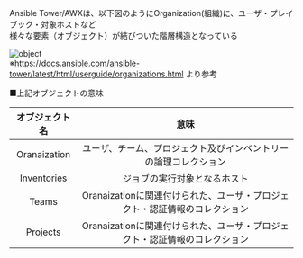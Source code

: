 Ansible Tower/AWXは、以下図のようにOrganization(組織)に、ユーザ・プレイブック・対象ホストなど  
様々な要素（オブジェクト）が結びついた階層構造となっている  
  
![object](https://docs.ansible.com/ansible-tower/latest/html/userguide/_images/TowerHierarchy.png)  
※https://docs.ansible.com/ansible-tower/latest/html/userguide/organizations.html より参考  
  
■上記オブジェクトの意味


| オブジェクト名 | 意味 |
|:-----------:|:------------:|
| Oranaization | ユーザ、チーム、プロジェクト及びインベントリーの論理コレクション |
| Inventories | ジョブの実行対象となるホスト |
| Teams | Oranaizationに関連付けられた、ユーザ・プロジェクト・認証情報のコレクション |
| Projects | Oranaizationに関連付けられた、ユーザ・プロジェクト・認証情報のコレクション |
